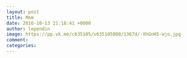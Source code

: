 ```yaml
--- 
layout: post 
title: Mem 
date: 2016-10-13 21:18:41 +0000 
author: lependin 
image: https://pp.vk.me/c635105/v635105000/1367d/-XhGnH5-wjo.jpg
comment: 
categories: 
---
```

